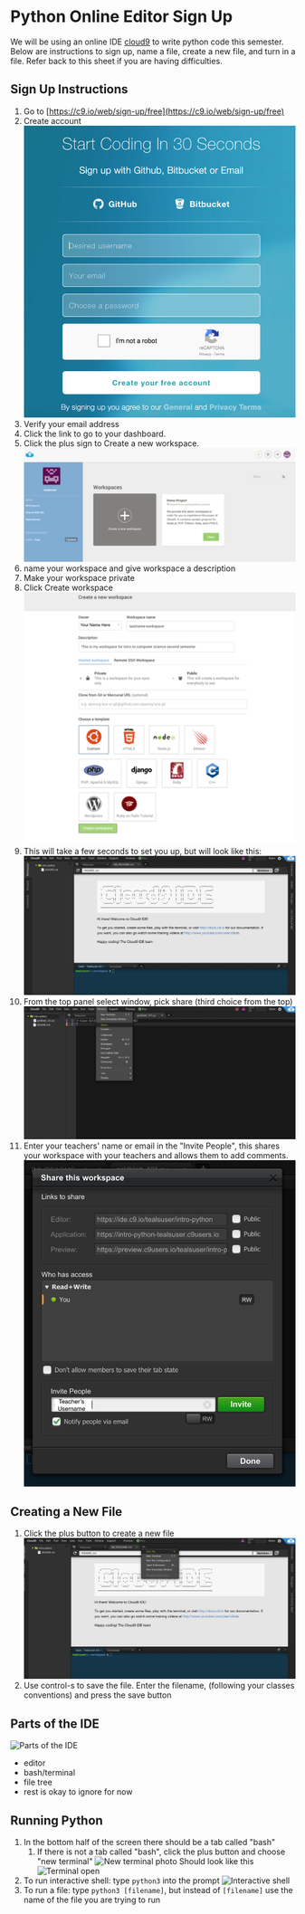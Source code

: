 # Python Online Editor Sign Up
We will be using an online IDE [cloud9](https://c9.io) to write python code this semester.  Below are instructions to sign up, name a file, create a new file, and turn in a file. Refer back to this sheet if you are having difficulties. 

## Sign Up Instructions

1. Go to [https://c9.io/web/sign-up/free](https://c9.io/web/sign-up/free)
2. Create account
![Initial Sign Up Photo](sign_up_screen_phto.png)
3. Verify your email address
4. Click the link to go to your dashboard. 
5. Click the plus sign to Create a new workspace. 
![New Workspace Photo](create_workspace_photo.png)
6. name your workspace and give workspace a description
7. Make your workspace private
8. Click Create workspace 
![Filled in workspace photo](create_new_workspace_photo.png)
9. This will take a few seconds to set you up, but will look like this: 
![Cloud9 empty workspace photo](new_workspace_photo.png)
10. From the top panel select window, pick share (third choice from the top)
![Cloud9 window to share](window_to_share_photo.png)
11. Enter your teachers' name or email in the "Invite People", this shares your workspace with your teachers and allows them to add comments. 
![Cloud9 Share options photo](share_workspace.png)

## Creating a New File
1. Click the plus button to create a new file 
![Creating a new file photo](new_file_photo.png)
2. Use control-s to save the file. Enter the filename, (following your classes conventions) and press the save button

## Parts of the IDE
![Parts of the IDE]()
* editor
* bash/terminal
* file tree
* rest is okay to ignore for now

## Running Python 
1. In the bottom half of the screen there should be a tab called "bash"
	1. If there is not a tab called "bash", click the plus button and choose "new terminal"
	![New terminal photo]()
Should look like this
![Terminal open]()
2. To run interactive shell: type `python3` into the prompt
![Interactive shell]() 
3. To run a file: type `python3 [filename]`, but instead of `[filename]` use the name of the file you are trying to run
